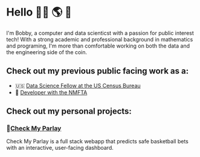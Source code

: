 # Hello 👨‍💻 🌎 👋

I'm Bobby, a computer and data scienticst with a passion for public interest tech! With a strong academic and professional background in mathematics and programing, I'm more than comfortable working on both the data and the engineering side of the coin. 

## Check out my previous public facing work as a:
- 🇺🇸 [Data Science Fellow at the US Census Bureau](https://github.com/codingitforward/cdfdemoday2021/blob/main/Bobby_Wells_Katie_Harris.pdf)
- 🚸 [Developer with the NMFTA](https://github.com/hliu12/nmfta-code-for-good)

## Check out my personal projects:
### 🏀[Check My Parlay](https://check-my-parlay.herokuapp.com/) 
Check My Parlay is a full stack webapp that predicts safe basketball bets with an interactive, user-facing dashboard.

<!---
bobbywells52/bobbywells52 is a ✨ special ✨ repository because its `README.md` (this file) appears on your GitHub profile.
You can click the Preview link to take a look at your changes.
--->
